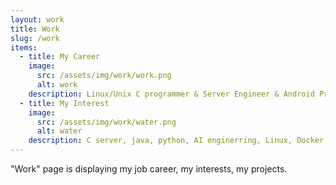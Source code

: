 ```yaml
---
layout: work
title: Work
slug: /work
items:
  - title: My Career
    image:
      src: /assets/img/work/work.png
      alt: work
    description: Linux/Unix C programmer & Server Engineer & Android Programmer, Hansol Inticube
  - title: My Interest
    image:
      src: /assets/img/work/water.png
      alt: water
    description: C server, java, python, AI enginerring, Linux, Docker, Android, ios, mac.. 
---
```


"Work" page is displaying my job career, my interests, my projects.
<br />
<br />

